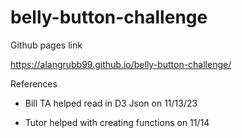 # belly-button-challenge 
Github pages link 

 https://alangrubb99.github.io/belly-button-challenge/
 
References

- Bill TA helped read in D3 Json on 11/13/23
  
- Tutor helped with creating functions on 11/14

